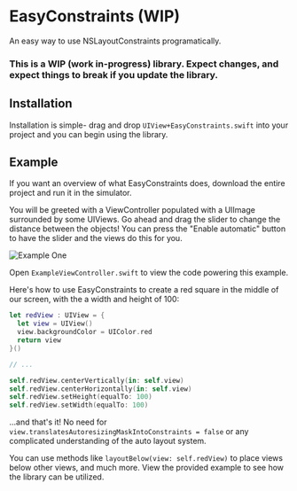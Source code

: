 # EasyConstraints (WIP)
An easy way to use NSLayoutConstraints programatically.

### This is a WIP (work in-progress) library. Expect changes, and expect things to break if you update the library.

## Installation
Installation is simple- drag and drop ```UIView+EasyConstraints.swift``` into your project and you can begin using the library.

## Example
If you want an overview of what EasyConstraints does, download the entire project and run it in the simulator.

You will be greeted with a ViewController populated with a UIImage surrounded by some UIViews. Go ahead and drag the slider to change the distance between the objects! You can press the "Enable automatic" button to have the slider and the views do this for you.

![Example One](https://raw.githubusercontent.com/JordanOsterberg/EasyConstraints/ExampleOne.png)

Open ```ExampleViewController.swift``` to view the code powering this example.

Here's how to use EasyConstraints to create a red square in the middle of our screen, with the a width and height of 100:
```swift
let redView : UIView = {
  let view = UIView()
  view.backgroundColor = UIColor.red
  return view
}()

// ...

self.redView.centerVertically(in: self.view)
self.redView.centerHorizontally(in: self.view)
self.redView.setHeight(equalTo: 100)
self.redView.setWidth(equalTo: 100)

```

...and that's it! No need for ```view.translatesAutoresizingMaskIntoConstraints = false``` or any complicated understanding of the auto layout system.

You can use methods like ```layoutBelow(view: self.redView)``` to place views below other views, and much more. View the provided example to see how the library can be utilized.
